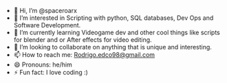- 👋 Hi, I’m @spaceroarx
- 👀 I’m interested in Scripting with python, SQL databases, Dev Ops and Software Development.
- 🌱 I’m currently learning Videogame dev and other cool things like scripts for blender and or After effects for video editing.
- 💞️ I’m looking to collaborate on anything that is unique and interesting.
- 📫 How to reach me: Rodrigo.edco98@gmail.com
- 😄 Pronouns: he/him
- ⚡ Fun fact: I love coding :)

<!---
spaceroarx/spaceroarx is a ✨ special ✨ repository because its `README.md` (this file) appears on your GitHub profile.
You can click the Preview link to take a look at your changes.
--->
